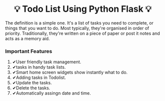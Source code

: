 ## <h1 align="center"> 💡 Todo List Using Python Flask 💡 </h1>
 The definition is a simple one. It's a list of tasks you need to complete, or things that you want to do. Most typically, they're organised in order of priority. Traditionally, they're written on a piece of paper or post it notes and acts as a memory aid.


### Important Features
1. ✔User friendly task management.
2. ✔tasks in handy task lists.
3. ✔Smart home screen widgets show instantly what to do.
4. ✔Adding tasks in Todolist.
5. ✔Update the tasks.
6. ✔Delete the tasks.
7. ✔Automatically assingn date and time.

